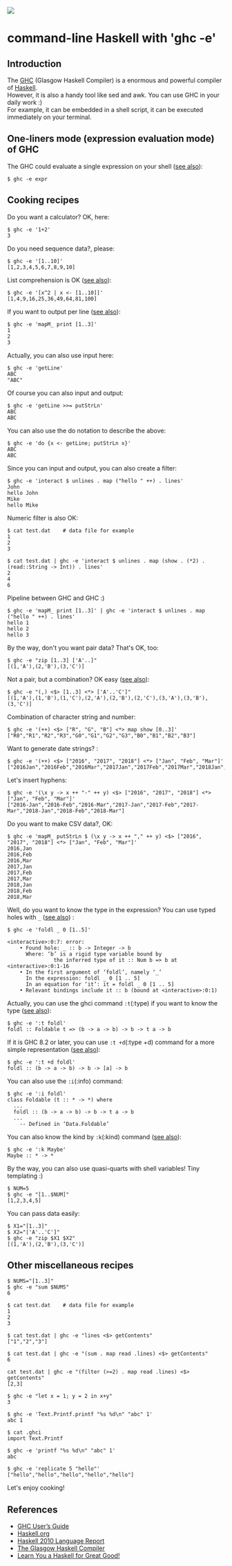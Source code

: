 <p align="left"><img src="http://takenobu-hs.github.io/downloads/images/haskell-logo-s.png"/></p>

command-line Haskell with 'ghc -e'
==================================


Introduction
------------

The [GHC](https://www.haskell.org/ghc/) (Glasgow Haskell Compiler) is a enormous and powerful compiler of [Haskell](https://www.haskell.org/).  
However, it is also a handy tool like sed and awk. You can use GHC in your daily work :)  
For example, it can be embedded in a shell script, it can be executed immediately on your terminal.


One-liners mode (expression evaluation mode) of GHC
---------------------------------------------------

The GHC could evaluate a single expression on your shell ([see also](https://downloads.haskell.org/~ghc/latest/docs/html/users_guide/using.html#expression-evaluation-mode)):

```
$ ghc -e expr
```


Cooking recipes
---------------

Do you want a calculator? OK, here:
```
$ ghc -e '1+2'
3
```

Do you need sequence data?, please:
```
$ ghc -e '[1..10]'
[1,2,3,4,5,6,7,8,9,10]
```

List comprehension is OK ([see also](http://learnyouahaskell.com/starting-out#im-a-list-comprehension)):
```
$ ghc -e '[x^2 | x <- [1..10]]'
[1,4,9,16,25,36,49,64,81,100]
```

If you want to output per line ([see also](http://learnyouahaskell.com/input-and-output#hello-world)):
```
$ ghc -e 'mapM_ print [1..3]'
1
2
3
```


Actually, you can also use input here:
```
$ ghc -e 'getLine'
ABC
"ABC"
```

Of course you can also input and output:
```
$ ghc -e 'getLine >>= putStrLn'
ABC
ABC
```

You can also use the do notation to describe the above:
```
$ ghc -e 'do {x <- getLine; putStrLn x}'
ABC
ABC
```

Since you can input and output, you can also create a filter:
```
$ ghc -e 'interact $ unlines . map ("hello " ++) . lines'
John
hello John
Mike
hello Mike
```

Numeric filter is also OK:
```
$ cat test.dat    # data file for example
1
2
3
```

```
$ cat test.dat | ghc -e 'interact $ unlines . map (show . (*2) . (read::String -> Int)) . lines'
2
4
6
```

Pipeline between GHC and GHC :)
```
$ ghc -e 'mapM_ print [1..3]' | ghc -e 'interact $ unlines . map ("hello " ++) . lines'
hello 1
hello 2
hello 3
```


By the way, don't you want pair data? That's OK, too:
```
$ ghc -e "zip [1..3] ['A'..]"
[(1,'A'),(2,'B'),(3,'C')]
```

Not a pair, but a combination? OK easy ([see also](http://learnyouahaskell.com/functors-applicative-functors-and-monoids#applicative-functors)):
```
$ ghc -e "(,) <$> [1..3] <*> ['A'..'C']"
[(1,'A'),(1,'B'),(1,'C'),(2,'A'),(2,'B'),(2,'C'),(3,'A'),(3,'B'),(3,'C')]
```

Combination of character string and number:
```
$ ghc -e '(++) <$> ["R", "G", "B"] <*> map show [0..3]'
["R0","R1","R2","R3","G0","G1","G2","G3","B0","B1","B2","B3"]
```

Want to generate date strings? :
```
$ ghc -e '(++) <$> ["2016", "2017", "2018"] <*> ["Jan", "Feb", "Mar"]'
["2016Jan","2016Feb","2016Mar","2017Jan","2017Feb","2017Mar","2018Jan","2018Feb","2018Mar"]

```

Let's insert hyphens:
```
$ ghc -e '(\x y -> x ++ "-" ++ y) <$> ["2016", "2017", "2018"] <*> ["Jan", "Feb", "Mar"]'
["2016-Jan","2016-Feb","2016-Mar","2017-Jan","2017-Feb","2017-Mar","2018-Jan","2018-Feb","2018-Mar"]
```

Do you want to make CSV data?, OK:
```
$ ghc -e 'mapM_ putStrLn $ (\x y -> x ++ "," ++ y) <$> ["2016", "2017", "2018"] <*> ["Jan", "Feb", "Mar"]'
2016,Jan
2016,Feb
2016,Mar
2017,Jan
2017,Feb
2017,Mar
2018,Jan
2018,Feb
2018,Mar
```


Well, do you want to know the type in the expression? You can use typed holes with `_` ([see also](https://downloads.haskell.org/~ghc/latest/docs/html/users_guide/glasgow_exts.html#typed-holes)) :
```
$ ghc -e 'foldl _ 0 [1..5]'

<interactive>:0:7: error:
    • Found hole: _ :: b -> Integer -> b
      Where: ‘b’ is a rigid type variable bound by
               the inferred type of it :: Num b => b at <interactive>:0:1-16
    • In the first argument of ‘foldl’, namely ‘_’
      In the expression: foldl _ 0 [1 .. 5]
      In an equation for ‘it’: it = foldl _ 0 [1 .. 5]
    • Relevant bindings include it :: b (bound at <interactive>:0:1)
```

Actually, you can use the ghci command `:t`(:type) if you want to know the type ([see also](https://downloads.haskell.org/~ghc/latest/docs/html/users_guide/ghci.html#ghci-cmd-:type)):
```
$ ghc -e ':t foldl'
foldl :: Foldable t => (b -> a -> b) -> b -> t a -> b
```

If it is GHC 8.2 or later, you can use `:t +d`(:type +d) command for a more simple representation ([see also](https://downloads.haskell.org/%7Eghc/latest/docs/html/users_guide/ghci.html#ghci-cmd-:type%20+d%20%E2%9F%A8expression%E2%9F%A9)):
```
$ ghc -e ':t +d foldl'
foldl :: (b -> a -> b) -> b -> [a] -> b
```

You can also use the `:i`(:info) command:
```
$ ghc -e ':i foldl'
class Foldable (t :: * -> *) where
  ...
  foldl :: (b -> a -> b) -> b -> t a -> b
  ...
  	-- Defined in ‘Data.Foldable’
```

You can also know the kind by `:k`(:kind) command ([see also](http://learnyouahaskell.com/making-our-own-types-and-typeclasses#kinds-and-some-type-foo)):
```
$ ghc -e ':k Maybe'
Maybe :: * -> *
```


By the way, you can also use quasi-quarts with shell variables! Tiny templating :)
```
$ NUM=5
$ ghc -e "[1..$NUM]"
[1,2,3,4,5]
```

You can pass data easily:
```
$ X1="[1..3]"
$ X2="['A'..'C']"
$ ghc -e "zip $X1 $X2"
[(1,'A'),(2,'B'),(3,'C')]
```


Other miscellaneous recipes
---------------------------

```
$ NUMS="[1..3]"
$ ghc -e "sum $NUMS"
6
```

```
$ cat test.dat    # data file for example
1
2
3

$ cat test.dat | ghc -e "lines <$> getContents"
["1","2","3"]
```

```
$ cat test.dat | ghc -e "(sum . map read .lines) <$> getContents"
6
```

```
cat test.dat | ghc -e "(filter (>=2) . map read .lines) <$> getContents"
[2,3]
```

```
$ ghc -e "let x = 1; y = 2 in x+y"
3
```

```
$ ghc -e 'Text.Printf.printf "%s %d\n" "abc" 1'
abc 1
```

```
$ cat .ghci
import Text.Printf

$ ghc -e 'printf "%s %d\n" "abc" 1'
abc
```

```
$ ghc -e 'replicate 5 "hello"'
["hello","hello","hello","hello","hello"]
```

Let's enjoy cooking!


References
----------

 * [GHC User’s Guide](https://downloads.haskell.org/~ghc/latest/docs/html/users_guide/)
 * [Haskell.org](https://www.haskell.org/)
 * [Haskell 2010 Language Report](https://www.haskell.org/onlinereport/haskell2010/)
 * [The Glasgow Haskell Compiler](https://www.haskell.org/ghc/)
 * [Learn You a Haskell for Great Good!](http://learnyouahaskell.com/)

